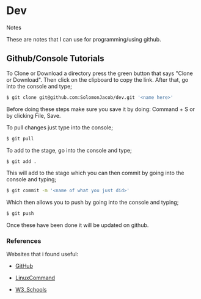 # Dev

Notes

These are notes that I can use for programming/using github.

## Github/Console Tutorials

To Clone or Download a directory press the green button that says "Clone or Download". Then click on the clipboard to copy the link. After that, go into the console and type;

```sh
$ git clone git@github.com:SolomonJacob/dev.git '<name here>'
```

Before doing these steps make sure you save it by doing: Command + S or by clicking File, Save.

To pull changes just type into the console;

```sh
$ git pull
```

To add to the stage, go into the console and type;

```sh
$ git add .
```
This will add to the stage which you can then commit by going into the console and typing;

```sh
$ git commit -m '<name of what you just did>'
```

Which then allows you to push by going into the console and typing;

```sh
$ git push
```

Once these have been done it will be updated on github.

### References

Websites that i found useful:

* [GitHub](http://github.com)

* [LinuxCommand](http://linuxcommand.org/lc3_learning_the_shell.php)

* [W3_Schools](https://www.w3schools.com/)